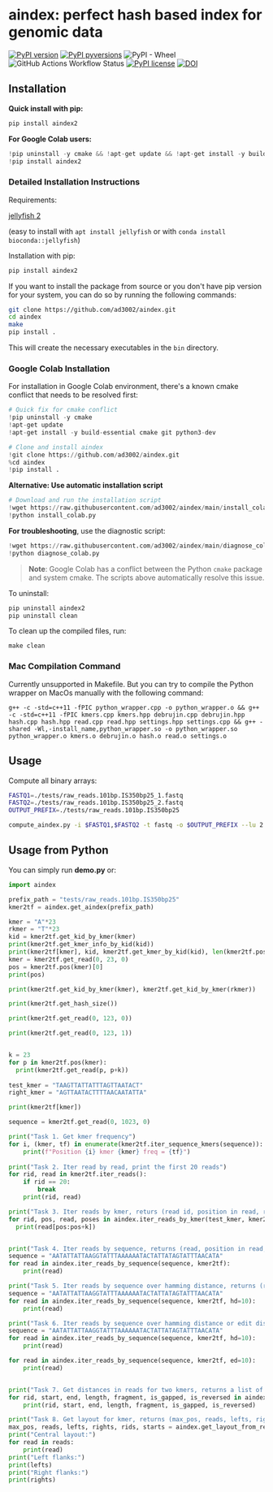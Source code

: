 # aindex: perfect hash based index for genomic data

[![PyPI version](https://badge.fury.io/py/aindex2.svg)](https://badge.fury.io/py/aindex2)
[![PyPI pyversions](https://img.shields.io/pypi/pyversions/aindex2.svg)](https://pypi.python.org/pypi/aindex2/)
![PyPI - Wheel](https://img.shields.io/pypi/wheel/aindex2)
![GitHub Actions Workflow Status](https://img.shields.io/github/actions/workflow/status/ad3002/aindex/build_wheels.yml)
[![PyPI license](https://img.shields.io/pypi/l/aindex2.svg)](https://pypi.python.org/pypi/aindex2/)
[![DOI](https://zenodo.org/badge/114383739.svg)](https://zenodo.org/doi/10.5281/zenodo.12818331)



## Installation

**Quick install with pip:**
```bash
pip install aindex2
```

**For Google Colab users:**
```python
!pip uninstall -y cmake && !apt-get update && !apt-get install -y build-essential cmake git python3-dev
!pip install aindex2
```

### Detailed Installation Instructions

Requirements:

[jellyfish 2](https://github.com/gmarcais/Jellyfish)

(easy to install with `apt install jellyfish` or with `conda install bioconda::jellyfish`)

Installation with pip:

```bash
pip install aindex2
```

If you want to install the package from source or you don't have pip version for your system, you can do so by running the following commands:

```bash
git clone https://github.com/ad3002/aindex.git
cd aindex
make
pip install .
```

This will create the necessary executables in the `bin` directory.

### Google Colab Installation

For installation in Google Colab environment, there's a known cmake conflict that needs to be resolved first:

```python
# Quick fix for cmake conflict
!pip uninstall -y cmake
!apt-get update
!apt-get install -y build-essential cmake git python3-dev

# Clone and install aindex
!git clone https://github.com/ad3002/aindex.git
%cd aindex
!pip install .
```

**Alternative: Use automatic installation script**

```python
# Download and run the installation script
!wget https://raw.githubusercontent.com/ad3002/aindex/main/install_colab.py
!python install_colab.py
```

**For troubleshooting**, use the diagnostic script:

```python
!wget https://raw.githubusercontent.com/ad3002/aindex/main/diagnose_colab.py
!python diagnose_colab.py
```

> **Note**: Google Colab has a conflict between the Python `cmake` package and system cmake. The scripts above automatically resolve this issue.

To uninstall:

```bash
pip uninstall aindex2
pip uninstall clean
```

To clean up the compiled files, run:

```
make clean
```

### Mac Compilation Command

Currently unsupported in Makefile. But you can try to compile the Python wrapper on MacOs manually with the following command:

```
g++ -c -std=c++11 -fPIC python_wrapper.cpp -o python_wrapper.o && g++ -c -std=c++11 -fPIC kmers.cpp kmers.hpp debrujin.cpp debrujin.hpp hash.cpp hash.hpp read.cpp read.hpp settings.hpp settings.cpp && g++ -shared -Wl,-install_name,python_wrapper.so -o python_wrapper.so python_wrapper.o kmers.o debrujin.o hash.o read.o settings.o
```

## Usage

Compute all binary arrays:

```bash
FASTQ1=./tests/raw_reads.101bp.IS350bp25_1.fastq
FASTQ2=./tests/raw_reads.101bp.IS350bp25_2.fastq
OUTPUT_PREFIX=./tests/raw_reads.101bp.IS350bp25

compute_aindex.py -i $FASTQ1,$FASTQ2 -t fastq -o $OUTPUT_PREFIX --lu 2 -P 30
```

## Usage from Python

You can simply run **demo.py** or:

```python
import aindex

prefix_path = "tests/raw_reads.101bp.IS350bp25"
kmer2tf = aindex.get_aindex(prefix_path)

kmer = "A"*23
rkmer = "T"*23
kid = kmer2tf.get_kid_by_kmer(kmer)
print(kmer2tf.get_kmer_info_by_kid(kid))
print(kmer2tf[kmer], kid, kmer2tf.get_kmer_by_kid(kid), len(kmer2tf.pos(kmer)), kmer2tf.get_strand(kmer), kmer2tf.get_strand(rkmer))
kmer = kmer2tf.get_read(0, 23, 0)
pos = kmer2tf.pos(kmer)[0]
print(pos)

print(kmer2tf.get_kid_by_kmer(kmer), kmer2tf.get_kid_by_kmer(rkmer))

print(kmer2tf.get_hash_size())

print(kmer2tf.get_read(0, 123, 0))

print(kmer2tf.get_read(0, 123, 1))


k = 23
for p in kmer2tf.pos(kmer):
  print(kmer2tf.get_read(p, p+k))
  
test_kmer = "TAAGTTATTATTTAGTTAATACT"
right_kmer = "AGTTAATACTTTTAACAATATTA"

print(kmer2tf[kmer])

sequence = kmer2tf.get_read(0, 1023, 0)

print("Task 1. Get kmer frequency")
for i, (kmer, tf) in enumerate(kmer2tf.iter_sequence_kmers(sequence)):
    print(f"Position {i} kmer {kmer} freq = {tf}")
  
print("Task 2. Iter read by read, print the first 20 reads")
for rid, read in kmer2tf.iter_reads():
    if rid == 20:
        break
    print(rid, read)

print("Task 3. Iter reads by kmer, returs (read id, position in read, read, all_positions)")
for rid, pos, read, poses in aindex.iter_reads_by_kmer(test_kmer, kmer2tf):
  print(read[pos:pos+k])


print("Task 4. Iter reads by sequence, returns (read, position in read, read, all_positions ")
sequence = "AATATTATTAAGGTATTTAAAAAATACTATTATAGTATTTAACATA"
for read in aindex.iter_reads_by_sequence(sequence, kmer2tf):
    print(read)

print("Task 5. Iter reads by sequence over hamming distance, returns (read, position in read, read, all_positions, hamming distance). Note that the first kmer used as seed.")
sequence = "AATATTATTAAGGTATTTAAAAAATACTATTATAGTATTTAACATA"
for read in aindex.iter_reads_by_sequence(sequence, kmer2tf, hd=10):
    print(read)

print("Task 6. Iter reads by sequence over hamming distance or edit distance, returns (read, position in read, read, all_positions, hamming distance). Note that the first kmer used as seed")
sequence = "AATATTATTAAGGTATTTAAAAAATACTATTATAGTATTTAACATA"
for read in aindex.iter_reads_by_sequence(sequence, kmer2tf, hd=10):
    print(read)

for read in aindex.iter_reads_by_sequence(sequence, kmer2tf, ed=10):
    print(read)


print("Task 7. Get distances in reads for two kmers, returns a list of (rid, left_kmer_pos, right_kmer_pos) tuples.")
for rid, start, end, length, fragment, is_gapped, is_reversed in aindex.get_left_right_distances(test_kmer, right_kmer, kmer2tf):
    print(rid, start, end, length, fragment, is_gapped, is_reversed)

print("Task 8. Get layout for kmer, returns (max_pos, reads, lefts, rights, rids, starts), for details see source code")
max_pos, reads, lefts, rights, rids, starts = aindex.get_layout_from_reads(right_kmer, kmer2tf)
print("Central layout:")
for read in reads:
    print(read)
print("Left flanks:")
print(lefts)
print("Right flanks:")
print(rights)

```
